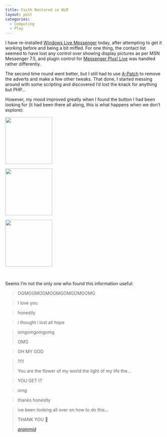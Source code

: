 ```yaml
---
title: Faith Restored in WLM
layout: post
categories:
  - Computing
  - Play
---
```

I have re-installed [Windows Live Messenger](http://get.live.com/messenger/overview) today, after attempting to get it working before and being a bit miffed. For one thing, the contact list seemed to have lost any control over showing display pictures as per MSN Messenger 7.5, and plugin control for [Messenger Plus! Live](http://msgpluslive.net) was handled rather differently.

The second time round went better, but I still had to use [A-Patch](http://apatch.org) to remove the adverts and make a few other tweaks. That done, I started messing around with some scripting and discovered I’d lost the knack for anything but PHP…

However, my mood improved greatly when I found the button I had been looking for (it had been there all along, this is what happens when we don’t explore):

<div id='gallery-1' class='gallery galleryid-81 gallery-columns-3 gallery-size-thumbnail'>
  <dl class='gallery-item'>
    <dt class='gallery-icon landscape'>
      <a href='http://cmbuckley.co.uk/blog/2006/11/03/faith-restored-in-wlm/wlm-1/'><img width="150" height="150" src="https://cmbuckley.co.uk/files/2006/11/wlm-1-150x150.png" class="attachment-thumbnail size-thumbnail" alt="" srcset="https://cmbuckley.co.uk/files/2006/11/wlm-1-150x150.png 150w, https://cmbuckley.co.uk/files/2006/11/wlm-1-75x75.png 75w, https://cmbuckley.co.uk/files/2006/11/wlm-1-100x100.png 100w" sizes="(max-width: 150px) 100vw, 150px" /></a>
    </dt>
  </dl>
  
  <dl class='gallery-item'>
    <dt class='gallery-icon landscape'>
      <a href='http://cmbuckley.co.uk/blog/2006/11/03/faith-restored-in-wlm/wlm-2/'><img width="150" height="150" src="https://cmbuckley.co.uk/files/2006/11/wlm-2-150x150.png" class="attachment-thumbnail size-thumbnail" alt="" srcset="https://cmbuckley.co.uk/files/2006/11/wlm-2-150x150.png 150w, https://cmbuckley.co.uk/files/2006/11/wlm-2-75x75.png 75w, https://cmbuckley.co.uk/files/2006/11/wlm-2-100x100.png 100w" sizes="(max-width: 150px) 100vw, 150px" /></a>
    </dt>
  </dl>
  
  <dl class='gallery-item'>
    <dt class='gallery-icon landscape'>
      <a href='http://cmbuckley.co.uk/blog/2006/11/03/faith-restored-in-wlm/wlm-3/'><img width="150" height="150" src="https://cmbuckley.co.uk/files/2006/11/wlm-3-150x150.png" class="attachment-thumbnail size-thumbnail" alt="" srcset="https://cmbuckley.co.uk/files/2006/11/wlm-3-150x150.png 150w, https://cmbuckley.co.uk/files/2006/11/wlm-3-75x75.png 75w, https://cmbuckley.co.uk/files/2006/11/wlm-3-100x100.png 100w" sizes="(max-width: 150px) 100vw, 150px" /></a>
    </dt>
  </dl>
  
  <br style="clear: both" />
</div>

Seems I’m not the only one who found this information useful:

> OGMOGMOGMOGMGOMGOMGOMG
  
> I love you
  
> honestly
  
> i thought i lost all hope
  
> omgomgomgomg
> 
> OMG
  
> OH MY GOD
  
> !!!!!
> 
> You are the flower of my world the light of my life the…
  
> YOU GET IT
  
> omg
  
> thanks honestly
  
> ive been looking all over on how to do this…
> 
> THANK YOU 🙂
> 
> <p class="cite">
>   <cite><a href="http://msghelp.net/showthread.php?tid=65054&pid=715292#pid715292">arammid</a></cite>
> </p>